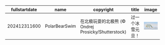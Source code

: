 |fullstartdate|name|copyright|title|image|
|--|--|--|--|--|
202412311600|PolarBearSwim|在北极玩耍的北极熊 (© Ondrej Prosicky/Shutterstock)|过一个冰雪元旦！|![](/zh-CN/2025/01/202412311600PolarBearSwim.jpg)|
